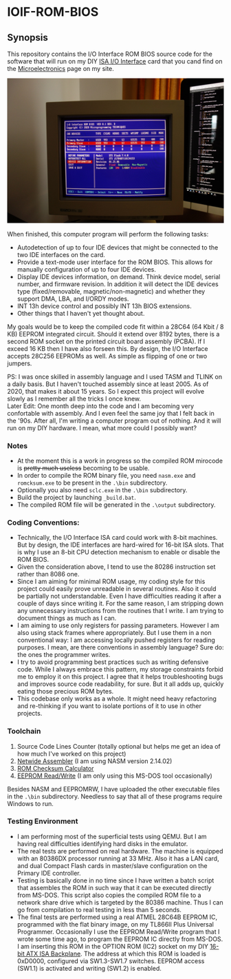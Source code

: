 # IOIF-ROM-BIOS

## Synopsis
This repository contains the I/O Interface ROM BIOS source code for the software that will run on my DIY [ISA I/O Interface](http://www.alexandrugroza.ro/microelectronics/isa-io-interface/index.html) card that you cand find on the [Microelectronics](http://www.alexandrugroza.ro/microelectronics/index.html) page on my site.

![I/O Interface ROM BIOS](https://github.com/agroza/IOIF-ROM-BIOS/blob/master/images/rom-bios-01d.jpg?raw=true)

When finished, this computer program will perform the following tasks:
* Autodetection of up to four IDE devices that might be connected to the two IDE interfaces on the card.
* Provide a text-mode user interface for the ROM BIOS. This allows for manually configuration of up to four IDE devices.
* Display IDE devices information, on demand. Think device model, serial number, and firmware revision. In addition it will detect the IDE devices type (fixed/removable, magnetic/non-magnetic) and whether they support DMA, LBA, and I/ORDY modes. 
* INT 13h device control and possibly INT 13h BIOS extensions.
* Other things that I haven't yet thought about.

My goals would be to keep the compiled code fit within a 28C64 (64 Kbit / 8 KB) EEPROM integrated circuit. Should it extend over 8192 bytes, there is a second ROM socket on the printed circuit board assembly (PCBA). If I exceed 16 KB then I have also forseen this. By design, the I/O Interface accepts 28C256 EEPROMs as well. As simple as flipping of one or two jumpers.

PS: I was once skilled in assembly language and I used TASM and TLINK on a daily basis. But I haven't touched assembly since at least 2005. As of 2020, that makes it about 15 years. So I expect this project will evolve slowly as I remember all the tricks I once knew.\
Later Edit: One month deep into the code and I am becoming very confortable with assembly. And I even feel the same joy that I felt back in the '90s. After all, I'm writing a computer program out of nothing. And it will run on my DIY hardware. I mean, what more could I possibly want?

### Notes
* At the moment this is a work in progress so the compiled ROM mirocode is ~~pretty much useless~~ becoming to be usable.
* In order to compile the ROM binary file, you need ```nasm.exe``` and ```romcksum.exe``` to be present in the ```.\bin``` subdirectory.
* Optionally you also need ```sclc.exe``` in the ```.\bin``` subdirectory.
* Build the project by launching ```_build.bat```.
* The compiled ROM file will be generated in the ```.\output``` subdirectory.

### Coding Conventions:
* Technically, the I/O Interface ISA card could work with 8-bit machines. But by design, the IDE interfaces are hard-wired for 16-bit ISA slots. That is why I use an 8-bit CPU detection mechanism to enable or disable the ROM BIOS.
* Given the consideration above, I tend to use the 80286 instruction set rather than 8086 one.
* Since I am aiming for minimal ROM usage, my coding style for this project could easily prove unreadable in several routines. Also it could be partially not understandable. Even I have difficulties reading it after a couple of days since writing it. For the same reason, I am stripping down any unnecessary instructions from the routines that I write. I am trying to document things as much as I can.
* I am aiming to use only registers for passing parameters. However I am also using stack frames where appropriately. But I use them in a non conventional way: I am accessing locally pushed registers for reading purposes. I mean, are there conventions in assembly language? Sure do: the ones the programmer writes.
* I try to avoid programming best practices such as writing defensive code. While I always embrace this pattern, my storage constraints forbid me to employ it on this project. I agree that it helps troubleshooting bugs and improves source code readability, for sure. But it all adds up, quickly eating those precious ROM bytes.
* This codebase only works as a whole. It might need heavy refactoring and re-thinking if you want to isolate portions of it to use in other projects.

### Toolchain
1. Source Code Lines Counter (totally optional but helps me get an idea of how much I've worked on this project)
2. [Netwide Assembler](https://www.nasm.us/) (I am using NASM version 2.14.02)
3. [ROM Checksum Calculator](https://github.com/agroza/romcksum)
4. [EEPROM Read/Write](https://github.com/agroza/eepromrw) (I am only using this MS-DOS tool occasionally)

Besides NASM and EEPROMRW, I have uploaded the other executable files in the ```.\bin``` subdirectory.
Needless to say that all of these programs require Windows to run.

### Testing Environment
* I am performing most of the superficial tests using QEMU. But I am having real difficulties identifying hard disks in the emulator.
* The real tests are performed on real hardware. The machine is equipped with an 80386DX processor running at 33 MHz. Also it has a LAN card, and dual Compact Flash cards in master/slave configuration on the Primary IDE controller.
* Testing is basically done in no time since I have written a batch script that assembles the ROM in such way that it can be executed directly from MS-DOS. This script also copies the compiled ROM file to a network share drive which is targeted by the 80386 machine. Thus I can go from compilation to real testing in less than 5 seconds.
* The final tests are performed using a real ATMEL 28C64B EEPROM IC, programmed with the flat binary image, on my TL866II Plus Universal Programmer. Occasionally I use the EEPROM Read/Write program that I wrote some time ago, to program the EEPROM IC directly from MS-DOS. I am inserting this ROM in the OPTION ROM (IC2) socket on my DIY [16-bit ATX ISA Backplane](http://www.alexandrugroza.ro/microelectronics/isa-backplane/index.html). The address at which this ROM is loaded is 0xD0000, configured via SW1.3-SW1.7 switches. EEPROM access (SW1.1) is activated and writing (SW1.2) is enabled.
